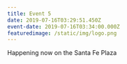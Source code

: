 ```yaml
---
title: Event 5
date: 2019-07-16T03:29:51.450Z
event-date: 2019-07-16T03:34:00.000Z
featuredimage: /static/img/logo.png
---
```

Happening now on the Santa Fe Plaza

